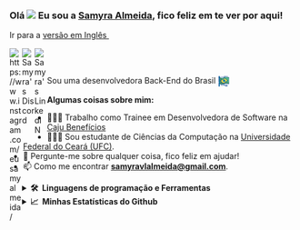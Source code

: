 ### Olá <img src="https://media.giphy.com/media/hvRJCLFzcasrR4ia7z/giphy.gif" width="25px"> Eu sou a <a href="#"> Samyra Almeida</a>, fico feliz em te ver por aqui! 

Ir para a <a href="README.md">versão em Inglês <img align="center" src="https://cdn.britannica.com/79/4479-050-6EF87027/flag-Stars-and-Stripes-May-1-1795.jpg" height="15px" width="15px"></a>

<a href="https://instagram.com/https://www.instagram.com/asamyraalmeida/" target="blank">
  <img align="left" src="https://raw.githubusercontent.com/rahuldkjain/github-profile-readme-generator/master/src/images/icons/Social/instagram.svg" alt="https://www.instagram.com/eusamyalmeida/" width="22px" />
</a>
<a href="https://discordapp.com/users/735125769998565388">
  <img align="left" alt="Samyra's Discord" width="22px" src="https://raw.githubusercontent.com/peterthehan/peterthehan/master/assets/discord.svg" />
</a>
<a href="https://www.linkedin.com/in/asamyra/">
  <img align="left" alt="Samyra's LinkedIN" width="22px" src="https://raw.githubusercontent.com/peterthehan/peterthehan/master/assets/linkedin.svg" />
</a>

<!--<a href="https://open.spotify.com/user/samyy-02">
  <img align="left" alt="Samyra's Spotify" width="22px" src="https://raw.githubusercontent.com/peterthehan/peterthehan/master/assets/spotify.svg" />
</a>-->
<!--![visitantes](https://visitor-badge.glitch.me/badge?page_id=${your.username}.${your.repo.id})-->

<br>
<br>

Sou uma desenvolvedora Back-End do Brasil <a href="#">
  <img align="center" alt="Brazil" width="20px" src="https://raw.githubusercontent.com/samyraalmeida/samyraalmeida/master/assets/icons/svg/brazil-flag.svg" />
</a>

**Algumas coisas sobre mim:**

- 👩🏻‍💻 Trabalho como Trainee em Desenvolvedora de Software na <a href="https://www.caju.com.br/">Caju Benefícios</a> 
- 👩🏻‍🎓 Sou estudante de Ciências da Computação na [Universidade Federal do Ceará (UFC)](https://www.ufc.br/).
- 💬 Pergunte-me sobre qualquer coisa, fico feliz em ajudar!
- 📫 Como me encontrar **samyravlalmeida@gmail.com**.

<!--
- <a href="https://www.stone.com.br/"><img align="center" alt="Stone Co." width="18px" src="https://raw.githubusercontent.com/samyraalmeida/samyraalmeida/master/assets/icons/png/stone.png" /></a>

- 🚀 Atualmente, estou aprendendo Ciência de Dados na [udemy](https://www.udemy.com/).

📊 &nbsp;**Esta semana passei meu tempo em**

![Wakatime stats](https://github-readme-stats-taupe-two.vercel.app/api/wakatime?username=samyraalmeida&hide_title=true&hide_border=true&langs_count=5&bg_color=00000000&text_color=777)
-->
<details>
  <summary><b>🛠️&nbsp;&nbsp;Linguagens de programação&nbsp;e&nbsp;Ferramentas</b></summary>
  <br/>
  <p align="left"> 
    <a href="https://airflow.apache.org/" target="_blank"><img src="https://raw.githubusercontent.com/apache/airflow/main/docs/apache-airflow/img/logos/airflow_64x64_emoji_transparent.png" alt="apache-airflow" width="37" height="37"/></a>
    <a href="https://www.gnu.org/software/bash/" target="_blank"><img src="https://www.vectorlogo.zone/logos/gnu_bash/gnu_bash-icon.svg" alt="bash" width="40" height="40"/></a> 
    <a href="https://www.cprogramming.com/" target="_blank"><img src="https://raw.githubusercontent.com/devicons/devicon/master/icons/c/c-original.svg" alt="c" width="40" height="40"/></a>
    <a href="https://www.w3schools.com/cpp/" target="_blank"><img src="https://raw.githubusercontent.com/devicons/devicon/master/icons/cplusplus/cplusplus-original.svg" alt="cplusplus" width="40" height="40"/></a>
    <a href="https://www.djangoproject.com/" target="_blank" rel="noreferrer"><img src="https://www.vectorlogo.zone/logos/djangoproject/djangoproject-ar21.svg" alt="django" width="50" height="40"/></a>
    <a href="https://www.docker.com/" target="_blank"> <img src="https://raw.githubusercontent.com/devicons/devicon/master/icons/docker/docker-original-wordmark.svg" alt="docker" width="40" height="40"/></a>
    <a href="https://flask.palletsprojects.com/" target="_blank"><img src="https://www.vectorlogo.zone/logos/pocoo_flask/pocoo_flask-icon.svg" alt="flask" width="40" height="40"/></a>
    <a href="https://git-scm.com/" target="_blank"><img src="https://www.vectorlogo.zone/logos/git-scm/git-scm-icon.svg" alt="git" width="40" height="40"/></a>
    <a href="https://www.linux.org/" target="_blank"><img src="https://raw.githubusercontent.com/devicons/devicon/master/icons/linux/linux-original.svg" alt="linux" width="40" height="40"/></a>
    <a href="https://mqtt.org/" target="_blank"><img src="https://raw.githubusercontent.com/samyraalmeida/samyraalmeida/master/assets/icons/svg/mqtt.svg" alt="mqtt" width="40" height="40"/></a>
    <a href="https://www.postgresql.org" target="_blank"><img src="https://raw.githubusercontent.com/devicons/devicon/master/icons/postgresql/postgresql-original-wordmark.svg" alt="postgresql" width="40" height="40"/></a>
    <a href="https://www.postman.com" target="_blank"><img src="https://www.vectorlogo.zone/logos/getpostman/getpostman-icon.svg" alt="postman" width="40" height="40"/></a>
    <a href="https://www.python.org" target="_blank"><img src="https://raw.githubusercontent.com/devicons/devicon/master/icons/python/python-original.svg" alt="python" width="40" height="40"/></a> </p>
 </details>
 
<!--<a href="https://www.djangoproject.com/" target="_blank" rel="noreferrer"><img src="https://www.vectorlogo.zone/logos/djangoproject/djangoproject-ar21.svg" alt="django" width="50" height="40"/></a>
<a href="https://www.djangoproject.com/" target="_blank" rel="noreferrer"><img src="https://raw.githubusercontent.com/devicons/devicon/master/icons/django/django-plain-wordmark.svg" alt="django" width="40" height="40"/></a>

<a href="https://www.docker.com/" target="_blank"> <img src="https://raw.githubusercontent.com/github/explore/7456fdff59816d37ef383a6c8f32a26ff7332db2/topics/django/django.png" alt="docker" width="40" height="40"/></a>-->


<details>
  <summary><b>📈&nbsp;&nbsp;Minhas&nbsp;Estatísticas&nbsp;do&nbsp;Github</b></summary>
  <br/>
  <p>
    <img height="180em" src="https://github-readme-stats.vercel.app/api?username=samyraalmeida&show_icons=true&hide_border=true&&count_private=true&include_all_commits=true&theme=midnight-purple&text_color=5ec4ba&custom_title=Estatísticas do meu github" />
    <img height="180em" src="https://github-readme-stats.vercel.app/api/top-langs/?username=samyraalmeida&exclude_repo=KNN-Image-Classification&show_icons=true&hide_border=true&layout=compact&langs_count=8&theme=midnight-purple&text_color=5ec4ba&custom_title=Linguagens mais utilizadas" />
  </p>
</details>
